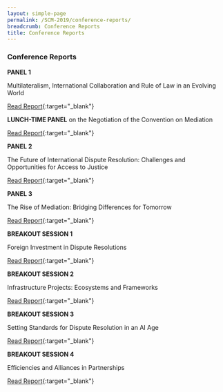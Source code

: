 ```yaml
---
layout: simple-page
permalink: /SCM-2019/conference-reports/
breadcrumb: Conference Reports
title: Conference Reports
---
```


### **Conference Reports**

**PANEL 1**

Multilateralism, International Collaboration and Rule of Law in an Evolving World

[Read Report](../pdf/1-Report-Panel-1.pdf){:target="_blank"}

**LUNCH-TIME PANEL**
on the Negotiation of the Convention on Mediation

[Read Report](../pdf/2-Report-Lunch-time-Panel.pdf){:target="_blank"}

**PANEL 2**

The Future of International Dispute Resolution: Challenges and Opportunities for Access to Justice

[Read Report](../pdf/3-Report-Panel-2.pdf){:target="_blank"}

**PANEL 3**

The Rise of Mediation: Bridging Differences for Tomorrow

[Read Report](../pdf/4-Report-Panel-3.pdf){:target="_blank"}

**BREAKOUT SESSION 1**

Foreign Investment in Dispute Resolutions

[Read Report](../pdf/4-Report-Panel-3.pdf){:target="_blank"}

**BREAKOUT SESSION 2**

Infrastructure Projects: Ecosystems and Frameworks

[Read Report](../pdf/4-Report-Panel-3.pdf){:target="_blank"}

**BREAKOUT SESSION 3**

Setting Standards for Dispute Resolution in an AI Age

[Read Report](../pdf/4-Report-Panel-3.pdf){:target="_blank"}

**BREAKOUT SESSION 4**

Efficiencies and Alliances in Partnerships

[Read Report](../pdf/4-Report-Panel-3.pdf){:target="_blank"}


